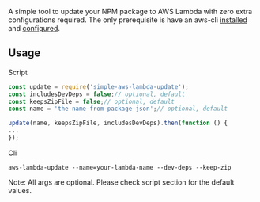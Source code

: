 A simple tool to update your NPM package to AWS Lambda with zero extra configurations required. The only prerequisite is have an aws-cli [installed](https://docs.aws.amazon.com/cli/latest/userguide/install-cliv2.html) and [configured](https://docs.aws.amazon.com/cli/latest/userguide/cli-configure-quickstart.html).

## Usage
Script
```js
const update = require('simple-aws-lambda-update');
const includesDevDeps = false;// optional, default
const keepsZipFile = false;// optional, default
const name = 'the-name-from-package-json';// optional, default

update(name, keepsZipFile, includesDevDeps).then(function () {
...  
});

```
Cli
```
aws-lambda-update --name=your-lambda-name --dev-deps --keep-zip
```

Note: All args are optional. Please check script section for the default values.
